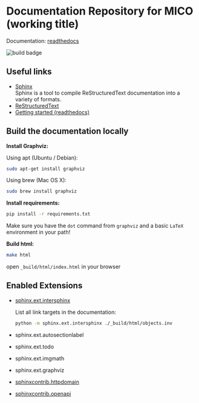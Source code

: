 # Documentation Repository for MICO (working title)

Documentation: [readthedocs](http://mico-docs.readthedocs.io)

![build badge](https://readthedocs.org/projects/mico-docs/badge/?version=latest)

## Useful links

* [Sphinx](http://www.sphinx-doc.org/en/master/)  
   Sphinx is a tool to compile ReStructuredText documentation into a variety of formats.
* [ReStructuredText](http://www.sphinx-doc.org/en/master/usage/restructuredtext/basics.html)
* [Getting started (readthedocs)](https://docs.readthedocs.io/en/latest/intro/getting-started-with-sphinx.html#using-markdown-with-sphinx)

## Build the documentation locally

**Install Graphviz:**

Using apt (Ubuntu / Debian):

```bash
sudo apt-get install graphviz
```

Using brew (Mac OS X):

```bash
sudo brew install graphviz
```

**Install requirements:**

```bash
pip install -r requirements.txt
```

Make sure you have the `dot` command from `graphviz` and a basic `LaTeX` environment in your path!

**Build html:**

```bash
make html
```

open `_build/html/index.html` in your browser

## Enabled Extensions

* [sphinx.ext.intersphinx](http://www.sphinx-doc.org/en/master/usage/extensions/intersphinx.html)

   List all link targets in the documentation:
   ```bash
   python -m sphinx.ext.intersphinx ./_build/html/objects.inv
   ```

* sphinx.ext.autosectionlabel
* sphinx.ext.todo
* sphinx.ext.imgmath
* sphinx.ext.graphviz
* [sphinxcontrib.httpdomain](https://sphinxcontrib-httpdomain.readthedocs.io/en/stable/)
* [sphinxcontrib.openapi](https://sphinxcontrib-openapi.readthedocs.io)
